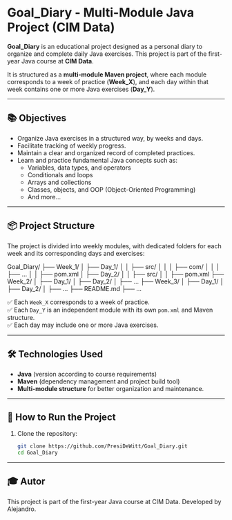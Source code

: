 # Goal_Diary - Multi-Module Java Project (CIM Data)

**Goal_Diary** is an educational project designed as a personal diary to organize and complete daily Java exercises. This project is part of the first-year Java course at **CIM Data**.

It is structured as a **multi-module Maven project**, where each module corresponds to a week of practice (**Week_X**), and each day within that week contains one or more Java exercises (**Day_Y**).

---

## 📚 Objectives

- Organize Java exercises in a structured way, by weeks and days.
- Facilitate tracking of weekly progress.
- Maintain a clear and organized record of completed practices.
- Learn and practice fundamental Java concepts such as:
  - Variables, data types, and operators
  - Conditionals and loops
  - Arrays and collections
  - Classes, objects, and OOP (Object-Oriented Programming)
  - And more...

---

## 📦 Project Structure

The project is divided into weekly modules, with dedicated folders for each week and its corresponding days and exercises:

Goal_Diary/
├── Week_1/
│   ├── Day_1/
│   │   ├── src/
│   │   │   ├── com/
│   │   │   ├── ...
│   │   ├── pom.xml
│   ├── Day_2/
│   │   ├── src/
│   │   ├── pom.xml
├── Week_2/
│   ├── Day_1/
│   ├── Day_2/
│   ├── ...
├── Week_3/
│   ├── Day_1/
│   ├── Day_2/
│   ├── ...
├── README.md
├── ...


✅ Each `Week_X` corresponds to a week of practice.  
✅ Each `Day_Y` is an independent module with its own `pom.xml` and Maven structure.  
✅ Each day may include one or more Java exercises.

---

## 🛠️ Technologies Used

- **Java** (version according to course requirements)
- **Maven** (dependency management and project build tool)
- **Multi-module structure** for better organization and maintenance.

---

## 🚀 How to Run the Project

1. Clone the repository:

   ```bash
   git clone https://github.com/PresiDeWitt/Goal_Diary.git
   cd Goal_Diary

---

## 🎓 Autor

This project is part of the first-year Java course at CIM Data.
Developed by Alejandro.

